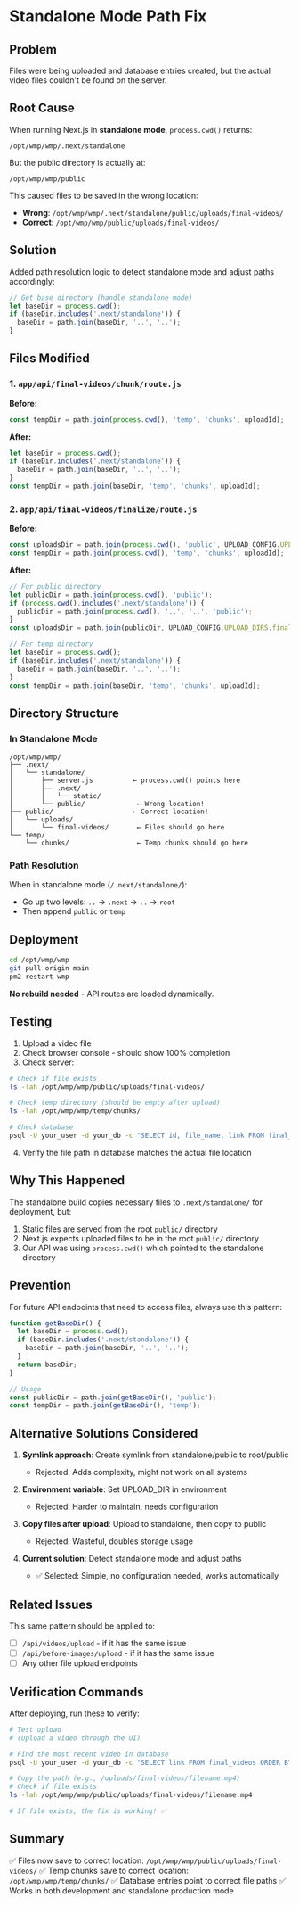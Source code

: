 # Standalone Mode Path Fix

## Problem

Files were being uploaded and database entries created, but the actual video files couldn't be found on the server.

## Root Cause

When running Next.js in **standalone mode**, `process.cwd()` returns:
```
/opt/wmp/wmp/.next/standalone
```

But the public directory is actually at:
```
/opt/wmp/wmp/public
```

This caused files to be saved in the wrong location:
- **Wrong**: `/opt/wmp/wmp/.next/standalone/public/uploads/final-videos/`
- **Correct**: `/opt/wmp/wmp/public/uploads/final-videos/`

## Solution

Added path resolution logic to detect standalone mode and adjust paths accordingly:

```javascript
// Get base directory (handle standalone mode)
let baseDir = process.cwd();
if (baseDir.includes('.next/standalone')) {
  baseDir = path.join(baseDir, '..', '..');
}
```

## Files Modified

### 1. `app/api/final-videos/chunk/route.js`

**Before:**
```javascript
const tempDir = path.join(process.cwd(), 'temp', 'chunks', uploadId);
```

**After:**
```javascript
let baseDir = process.cwd();
if (baseDir.includes('.next/standalone')) {
  baseDir = path.join(baseDir, '..', '..');
}
const tempDir = path.join(baseDir, 'temp', 'chunks', uploadId);
```

### 2. `app/api/final-videos/finalize/route.js`

**Before:**
```javascript
const uploadsDir = path.join(process.cwd(), 'public', UPLOAD_CONFIG.UPLOAD_DIRS.finalVideos);
const tempDir = path.join(process.cwd(), 'temp', 'chunks', uploadId);
```

**After:**
```javascript
// For public directory
let publicDir = path.join(process.cwd(), 'public');
if (process.cwd().includes('.next/standalone')) {
  publicDir = path.join(process.cwd(), '..', '..', 'public');
}
const uploadsDir = path.join(publicDir, UPLOAD_CONFIG.UPLOAD_DIRS.finalVideos);

// For temp directory
let baseDir = process.cwd();
if (baseDir.includes('.next/standalone')) {
  baseDir = path.join(baseDir, '..', '..');
}
const tempDir = path.join(baseDir, 'temp', 'chunks', uploadId);
```

## Directory Structure

### In Standalone Mode

```
/opt/wmp/wmp/
├── .next/
│   └── standalone/
│       ├── server.js          ← process.cwd() points here
│       ├── .next/
│       │   └── static/
│       └── public/             ← Wrong location!
├── public/                    ← Correct location!
│   └── uploads/
│       └── final-videos/       ← Files should go here
└── temp/
    └── chunks/                 ← Temp chunks should go here
```

### Path Resolution

When in standalone mode (`/.next/standalone/`):
- Go up two levels: `..` → `.next` → `..` → `root`
- Then append `public` or `temp`

## Deployment

```bash
cd /opt/wmp/wmp
git pull origin main
pm2 restart wmp
```

**No rebuild needed** - API routes are loaded dynamically.

## Testing

1. Upload a video file
2. Check browser console - should show 100% completion
3. Check server:

```bash
# Check if file exists
ls -lah /opt/wmp/wmp/public/uploads/final-videos/

# Check temp directory (should be empty after upload)
ls -lah /opt/wmp/wmp/temp/chunks/

# Check database
psql -U your_user -d your_db -c "SELECT id, file_name, link FROM final_videos ORDER BY created_at DESC LIMIT 1;"
```

4. Verify the file path in database matches the actual file location

## Why This Happened

The standalone build copies necessary files to `.next/standalone/` for deployment, but:
1. Static files are served from the root `public/` directory
2. Next.js expects uploaded files to be in the root `public/` directory
3. Our API was using `process.cwd()` which pointed to the standalone directory

## Prevention

For future API endpoints that need to access files, always use this pattern:

```javascript
function getBaseDir() {
  let baseDir = process.cwd();
  if (baseDir.includes('.next/standalone')) {
    baseDir = path.join(baseDir, '..', '..');
  }
  return baseDir;
}

// Usage
const publicDir = path.join(getBaseDir(), 'public');
const tempDir = path.join(getBaseDir(), 'temp');
```

## Alternative Solutions Considered

1. **Symlink approach**: Create symlink from standalone/public to root/public
   - Rejected: Adds complexity, might not work on all systems

2. **Environment variable**: Set UPLOAD_DIR in environment
   - Rejected: Harder to maintain, needs configuration

3. **Copy files after upload**: Upload to standalone, then copy to public
   - Rejected: Wasteful, doubles storage usage

4. **Current solution**: Detect standalone mode and adjust paths
   - ✅ Selected: Simple, no configuration needed, works automatically

## Related Issues

This same pattern should be applied to:
- [ ] `/api/videos/upload` - if it has the same issue
- [ ] `/api/before-images/upload` - if it has the same issue
- [ ] Any other file upload endpoints

## Verification Commands

After deploying, run these to verify:

```bash
# Test upload
# (Upload a video through the UI)

# Find the most recent video in database
psql -U your_user -d your_db -c "SELECT link FROM final_videos ORDER BY created_at DESC LIMIT 1;"

# Copy the path (e.g., /uploads/final-videos/filename.mp4)
# Check if file exists
ls -lah /opt/wmp/wmp/public/uploads/final-videos/filename.mp4

# If file exists, the fix is working! ✅
```

## Summary

✅ Files now save to correct location: `/opt/wmp/wmp/public/uploads/final-videos/`
✅ Temp chunks save to correct location: `/opt/wmp/wmp/temp/chunks/`
✅ Database entries point to correct file paths
✅ Works in both development and standalone production mode

